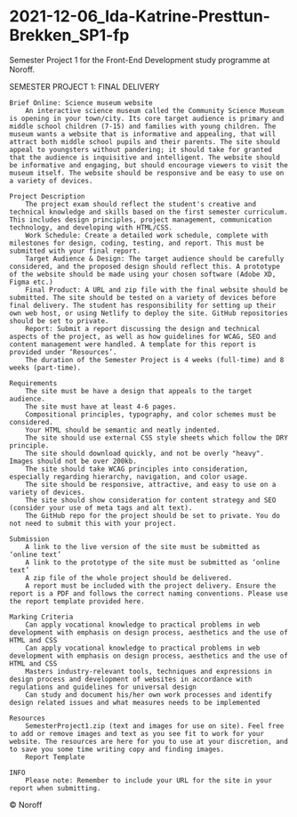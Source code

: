 # 2021-12-06_Ida-Katrine-Presttun-Brekken_SP1-fp
Semester Project 1 for the Front-End Development study programme at Noroff.

SEMESTER PROJECT 1: FINAL DELIVERY

    Brief Online: Science museum website
        An interactive science museum called the Community Science Museum is opening in your town/city. Its core target audience is primary and middle school children (7-15) and families with young children. The museum wants a website that is informative and appealing, that will attract both middle school pupils and their parents. The site should appeal to youngsters without pandering; it should take for granted that the audience is inquisitive and intelligent. The website should be informative and engaging, but should encourage viewers to visit the museum itself. The website should be responsive and be easy to use on a variety of devices.

    Project Description
        The project exam should reflect the student's creative and technical knowledge and skills based on the first semester curriculum. This includes design principles, project management, communication technology, and developing with HTML/CSS.
        Work Schedule: Create a detailed work schedule, complete with milestones for design, coding, testing, and report. This must be submitted with your final report.
        Target Audience & Design: The target audience should be carefully considered, and the proposed design should reflect this. A prototype of the website should be made using your chosen software (Adobe XD, Figma etc.)
        Final Product: A URL and zip file with the final website should be submitted. The site should be tested on a variety of devices before final delivery. The student has responsibility for setting up their own web host, or using Netlify to deploy the site. GitHub repositories should be set to private.
        Report: Submit a report discussing the design and technical aspects of the project, as well as how guidelines for WCAG, SEO and content management were handled. A template for this report is provided under ‘Resources’.
        The duration of the Semester Project is 4 weeks (full-time) and 8 weeks (part-time).

    Requirements
        The site must be have a design that appeals to the target audience.
        The site must have at least 4-6 pages.
        Compositional principles, typography, and color schemes must be considered.
        Your HTML should be semantic and neatly indented.
        The site should use external CSS style sheets which follow the DRY principle.
        The site should download quickly, and not be overly "heavy". Images should not be over 200kb.
        The site should take WCAG principles into consideration, especially regarding hierarchy, navigation, and color usage.
        The site should be responsive, attractive, and easy to use on a variety of devices.
        The site should show consideration for content strategy and SEO (consider your use of meta tags and alt text).
        The GitHub repo for the project should be set to private. You do not need to submit this with your project.

    Submission
        A link to the live version of the site must be submitted as ‘online text’
        A link to the prototype of the site must be submitted as ‘online text’
        A zip file of the whole project should be delivered.
        A report must be included with the project delivery. Ensure the report is a PDF and follows the correct naming conventions. Please use the report template provided here.

    Marking Criteria
        Can apply vocational knowledge to practical problems in web development with emphasis on design process, aesthetics and the use of HTML and CSS
        Can apply vocational knowledge to practical problems in web development with emphasis on design process, aesthetics and the use of HTML and CSS
        Masters industry-relevant tools, techniques and expressions in design process and development of websites in accordance with regulations and guidelines for universal design
        Can study and document his/her own work processes and identify design related issues and what measures needs to be implemented

    Resources
        SemesterProject1.zip (text and images for use on site). Feel free to add or remove images and text as you see fit to work for your website. The resources are here for you to use at your discretion, and to save you some time writing copy and finding images.
        Report Template

    INFO
        Please note: Remember to include your URL for the site in your report when submitting.
        
        
© Noroff
